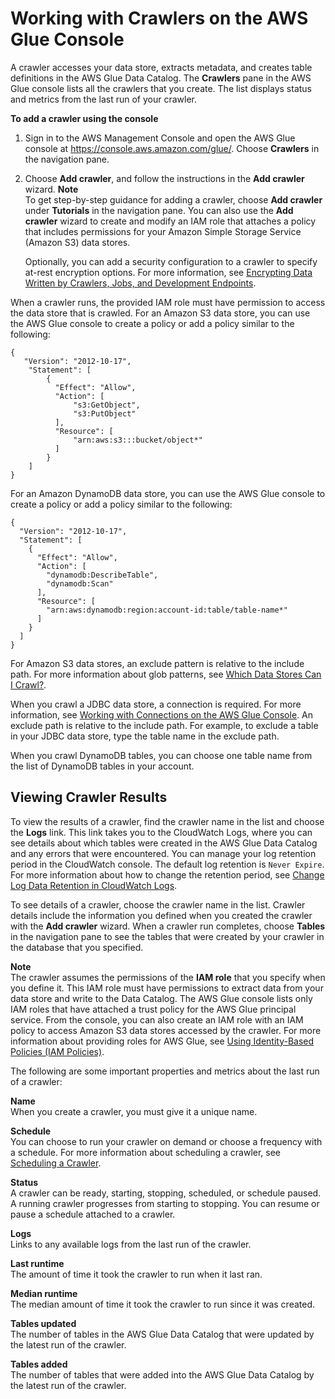 # Working with Crawlers on the AWS Glue Console<a name="console-crawlers"></a>

A crawler accesses your data store, extracts metadata, and creates table definitions in the AWS Glue Data Catalog\. The **Crawlers** pane in the AWS Glue console lists all the crawlers that you create\. The list displays status and metrics from the last run of your crawler\.

**To add a crawler using the console**

1. Sign in to the AWS Management Console and open the AWS Glue console at [https://console\.aws\.amazon\.com/glue/](https://console.aws.amazon.com/glue/)\. Choose **Crawlers** in the navigation pane\.

1. Choose **Add crawler**, and follow the instructions in the **Add crawler** wizard\.
**Note**  
To get step\-by\-step guidance for adding a crawler, choose **Add crawler** under **Tutorials** in the navigation pane\. You can also use the **Add crawler** wizard to create and modify an IAM role that attaches a policy that includes permissions for your Amazon Simple Storage Service \(Amazon S3\) data stores\.

   Optionally, you can add a security configuration to a crawler to specify at\-rest encryption options\. For more information, see [Encrypting Data Written by Crawlers, Jobs, and Development Endpoints](encryption-security-configuration.md)\.

When a crawler runs, the provided IAM role must have permission to access the data store that is crawled\. For an Amazon S3 data store, you can use the AWS Glue console to create a policy or add a policy similar to the following: 

```
{
   "Version": "2012-10-17",
    "Statement": [
        {
          "Effect": "Allow",
          "Action": [
              "s3:GetObject",
              "s3:PutObject"
          ],
          "Resource": [
              "arn:aws:s3:::bucket/object*"
          ]
        }
    ]
}
```

For an Amazon DynamoDB data store, you can use the AWS Glue console to create a policy or add a policy similar to the following: 

```
{
  "Version": "2012-10-17",
  "Statement": [
    {
      "Effect": "Allow",
      "Action": [
        "dynamodb:DescribeTable",
        "dynamodb:Scan"
      ],
      "Resource": [
        "arn:aws:dynamodb:region:account-id:table/table-name*"
      ]
    }
  ]
}
```

For Amazon S3 data stores, an exclude pattern is relative to the include path\. For more information about glob patterns, see [Which Data Stores Can I Crawl?](add-crawler.md#crawler-data-stores)\.

When you crawl a JDBC data store, a connection is required\. For more information, see [Working with Connections on the AWS Glue Console](console-connections.md)\. An exclude path is relative to the include path\. For example, to exclude a table in your JDBC data store, type the table name in the exclude path\.

When you crawl DynamoDB tables, you can choose one table name from the list of DynamoDB tables in your account\.

## Viewing Crawler Results<a name="console-crawlers-details"></a>

To view the results of a crawler, find the crawler name in the list and choose the **Logs** link\. This link takes you to the CloudWatch Logs, where you can see details about which tables were created in the AWS Glue Data Catalog and any errors that were encountered\. You can manage your log retention period in the CloudWatch console\. The default log retention is `Never Expire`\. For more information about how to change the retention period, see [Change Log Data Retention in CloudWatch Logs](http://docs.aws.amazon.com/AmazonCloudWatch/latest/logs/SettingLogRetention.html)\.

To see details of a crawler, choose the crawler name in the list\. Crawler details include the information you defined when you created the crawler with the **Add crawler** wizard\. When a crawler run completes, choose **Tables** in the navigation pane to see the tables that were created by your crawler in the database that you specified\.

**Note**  
The crawler assumes the permissions of the **IAM role** that you specify when you define it\. This IAM role must have permissions to extract data from your data store and write to the Data Catalog\. The AWS Glue console lists only IAM roles that have attached a trust policy for the AWS Glue principal service\. From the console, you can also create an IAM role with an IAM policy to access Amazon S3 data stores accessed by the crawler\. For more information about providing roles for AWS Glue, see [Using Identity\-Based Policies \(IAM Policies\)](using-identity-based-policies.md)\.

The following are some important properties and metrics about the last run of a crawler:

**Name**  
When you create a crawler, you must give it a unique name\.

**Schedule**  
You can choose to run your crawler on demand or choose a frequency with a schedule\. For more information about scheduling a crawler, see [Scheduling a Crawler](schedule-crawler.md)\.

**Status**  
A crawler can be ready, starting, stopping, scheduled, or schedule paused\. A running crawler progresses from starting to stopping\. You can resume or pause a schedule attached to a crawler\.

**Logs**  
Links to any available logs from the last run of the crawler\.

**Last runtime**  
The amount of time it took the crawler to run when it last ran\.

**Median runtime**  
The median amount of time it took the crawler to run since it was created\.

**Tables updated**  
The number of tables in the AWS Glue Data Catalog that were updated by the latest run of the crawler\.

**Tables added**  
The number of tables that were added into the AWS Glue Data Catalog by the latest run of the crawler\.